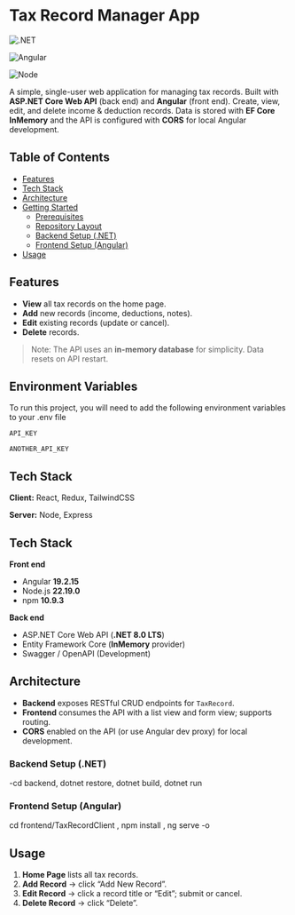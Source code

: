 # Tax Record Manager App

![.NET](https://img.shields.io/badge/.NET-8.0_LTS-512BD4?logo=dotnet&logoColor=white) 

![Angular](https://img.shields.io/badge/Angular-19-red?logo=angular&logoColor=white) 

![Node](https://img.shields.io/badge/Node-22.x-339933?logo=node.js&logoColor=white)

A simple, single-user web application for managing tax records. Built with **ASP.NET Core Web API** (back end) and **Angular** (front end). Create, view, edit, and delete income & deduction records. Data is stored with **EF Core InMemory** and the API is configured with **CORS** for local Angular development.

## Table of Contents
- [Features](#features)
- [Tech Stack](#tech-stack)
- [Architecture](#architecture)
- [Getting Started](#getting-started)
  - [Prerequisites](#prerequisites)
  - [Repository Layout](#repository-layout)
  - [Backend Setup (.NET)](#backend-setup-net)
  - [Frontend Setup (Angular)](#frontend-setup-angular)
- [Usage](#usage)




## Features
- **View** all tax records on the home page.
- **Add** new records (income, deductions, notes).
- **Edit** existing records (update or cancel).
- **Delete** records.


> Note: The API uses an **in-memory database** for simplicity. Data resets on API restart.

## Environment Variables

To run this project, you will need to add the following environment variables to your .env file

`API_KEY`

`ANOTHER_API_KEY`


## Tech Stack

**Client:** React, Redux, TailwindCSS

**Server:** Node, Express

## Tech Stack
**Front end**
- Angular **19.2.15**
- Node.js **22.19.0**
- npm **10.9.3**

**Back end**
- ASP.NET Core Web API (**.NET 8.0 LTS**)
- Entity Framework Core (**InMemory** provider)
- Swagger / OpenAPI (Development)
## Architecture
- **Backend** exposes RESTful CRUD endpoints for `TaxRecord`.
- **Frontend** consumes the API with a list view and form view; supports routing.
- **CORS** enabled on the API (or use Angular dev proxy) for local development.

### Backend Setup (.NET)
-cd backend, dotnet restore, dotnet build, dotnet run



### Frontend Setup (Angular)
cd frontend/TaxRecordClient
, npm install
, ng serve -o


## Usage
1. **Home Page** lists all tax records.
2. **Add Record** → click “Add New Record”.
3. **Edit Record** → click a record title or “Edit”; submit or cancel.
4. **Delete Record** → click “Delete”.
